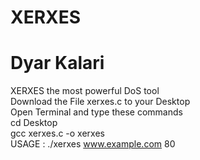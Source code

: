 # XERXES
# Dyar Kalari
XERXES the most powerful DoS tool
<br>
Download the File xerxes.c to your Desktop
<br>
Open Terminal and type these commands
<br>
cd Desktop
<br>
gcc xerxes.c -o xerxes
<br>
USAGE : ./xerxes www.example.com 80

